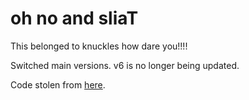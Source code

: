 # oh no and sliaT
This belonged to knuckles how dare you!!!!

Switched main versions. v6 is no longer being updated.

Code stolen from [here](https://github.com/xzxADIxzx/Crawler-Language/blob/main/scripts/main.js).
